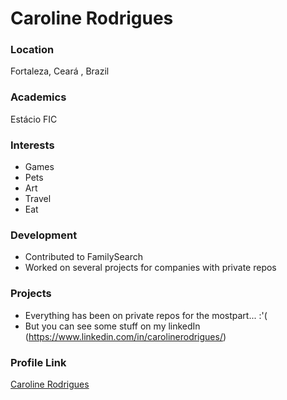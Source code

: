 # Caroline Rodrigues

### Location

Fortaleza, Ceará , Brazil

### Academics

Estácio FIC

### Interests

- Games
- Pets
- Art
- Travel
- Eat

### Development

- Contributed to FamilySearch
- Worked on several projects for companies with private repos

### Projects

- Everything has been on private repos for the mostpart... :'(
- But you can see some stuff on my linkedIn (https://www.linkedin.com/in/carolinerodrigues/)

### Profile Link

[Caroline Rodrigues](https://github.com/caroline-rodrigues)
